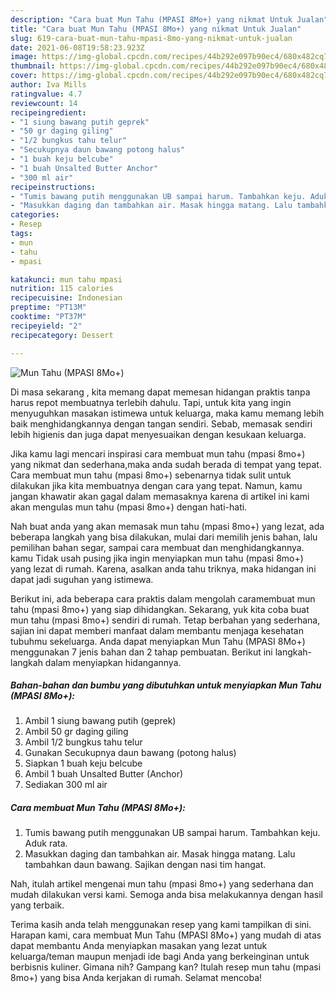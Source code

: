 ```yaml
---
description: "Cara buat Mun Tahu (MPASI 8Mo+) yang nikmat Untuk Jualan"
title: "Cara buat Mun Tahu (MPASI 8Mo+) yang nikmat Untuk Jualan"
slug: 619-cara-buat-mun-tahu-mpasi-8mo-yang-nikmat-untuk-jualan
date: 2021-06-08T19:58:23.923Z
image: https://img-global.cpcdn.com/recipes/44b292e097b90ec4/680x482cq70/mun-tahu-mpasi-8mo-foto-resep-utama.jpg
thumbnail: https://img-global.cpcdn.com/recipes/44b292e097b90ec4/680x482cq70/mun-tahu-mpasi-8mo-foto-resep-utama.jpg
cover: https://img-global.cpcdn.com/recipes/44b292e097b90ec4/680x482cq70/mun-tahu-mpasi-8mo-foto-resep-utama.jpg
author: Iva Mills
ratingvalue: 4.7
reviewcount: 14
recipeingredient:
- "1 siung bawang putih geprek"
- "50 gr daging giling"
- "1/2 bungkus tahu telur"
- "Secukupnya daun bawang potong halus"
- "1 buah keju belcube"
- "1 buah Unsalted Butter Anchor"
- "300 ml air"
recipeinstructions:
- "Tumis bawang putih menggunakan UB sampai harum. Tambahkan keju. Aduk rata."
- "Masukkan daging dan tambahkan air. Masak hingga matang. Lalu tambahkan daun bawang. Sajikan dengan nasi tim hangat."
categories:
- Resep
tags:
- mun
- tahu
- mpasi

katakunci: mun tahu mpasi 
nutrition: 115 calories
recipecuisine: Indonesian
preptime: "PT13M"
cooktime: "PT37M"
recipeyield: "2"
recipecategory: Dessert

---
```



![Mun Tahu (MPASI 8Mo+)](https://img-global.cpcdn.com/recipes/44b292e097b90ec4/680x482cq70/mun-tahu-mpasi-8mo-foto-resep-utama.jpg)

Di masa  sekarang , kita memang dapat memesan hidangan praktis tanpa harus repot membuatnya terlebih dahulu. Tapi, untuk kita yang ingin menyuguhkan masakan istimewa untuk keluarga, maka kamu memang lebih baik menghidangkannya dengan tangan sendiri. Sebab, memasak sendiri lebih higienis dan juga dapat menyesuaikan dengan kesukaan keluarga.

Jika kamu lagi mencari inspirasi cara membuat mun tahu (mpasi 8mo+) yang nikmat dan sederhana,maka anda sudah berada di tempat yang tepat. Cara membuat mun tahu (mpasi 8mo+)  sebenarnya tidak sulit untuk dilakukan jika kita membuatnya dengan cara yang tepat. Namun, kamu jangan khawatir akan gagal dalam memasaknya 
karena di artikel ini kami akan mengulas mun tahu (mpasi 8mo+) dengan hati-hati.  



Nah buat anda yang akan memasak mun tahu (mpasi 8mo+) yang lezat, ada beberapa langkah yang bisa dilakukan, mulai dari memilih jenis bahan, lalu pemilihan bahan segar, sampai cara membuat dan menghidangkannya. kamu Tidak usah pusing jika ingin menyiapkan mun tahu (mpasi 8mo+) yang lezat di rumah. Karena, asalkan anda  tahu triknya, maka hidangan ini dapat jadi suguhan yang istimewa.

Berikut ini, ada beberapa cara praktis  dalam mengolah caramembuat mun tahu (mpasi 8mo+) yang siap dihidangkan. Sekarang, yuk kita coba buat mun tahu (mpasi 8mo+) sendiri di rumah. Tetap berbahan yang sederhana, sajian ini dapat memberi manfaat dalam membantu menjaga kesehatan tubuhmu sekeluarga. Anda dapat menyiapkan Mun Tahu (MPASI 8Mo+) menggunakan 7 jenis bahan dan 2 tahap pembuatan. Berikut ini langkah-langkah dalam menyiapkan hidangannya.

<!--inarticleads1-->

##### Bahan-bahan dan bumbu yang dibutuhkan untuk menyiapkan Mun Tahu (MPASI 8Mo+):

1. Ambil 1 siung bawang putih (geprek)
1. Ambil 50 gr daging giling
1. Ambil 1/2 bungkus tahu telur
1. Gunakan Secukupnya daun bawang (potong halus)
1. Siapkan 1 buah keju belcube
1. Ambil 1 buah Unsalted Butter (Anchor)
1. Sediakan 300 ml air




<!--inarticleads2-->

##### Cara membuat Mun Tahu (MPASI 8Mo+):

1. Tumis bawang putih menggunakan UB sampai harum. Tambahkan keju. Aduk rata.
1. Masukkan daging dan tambahkan air. Masak hingga matang. Lalu tambahkan daun bawang. Sajikan dengan nasi tim hangat.




Nah, itulah artikel mengenai  mun tahu (mpasi 8mo+)  yang sederhana dan mudah dilakukan versi kami. Semoga anda bisa melakukannya dengan hasil yang terbaik. 

Terima kasih anda telah menggunakan resep yang kami tampilkan di sini. Harapan kami, cara membuat  Mun Tahu (MPASI 8Mo+) yang mudah di atas dapat membantu Anda menyiapkan masakan yang lezat untuk keluarga/teman maupun menjadi ide bagi Anda yang berkeinginan untuk berbisnis kuliner. Gimana nih? Gampang kan? Itulah resep mun tahu (mpasi 8mo+) yang bisa Anda kerjakan di rumah. Selamat mencoba!

